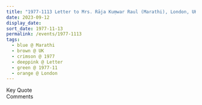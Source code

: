 ```yaml
---
title: "1977-1113 Letter to Mrs. Rāja Kuṃwar Raul (Marathi), London, UK"
date: 2023-09-12
display_date: 
sort_date: 1977-11-13
permalink: /events/1977-1113
tags:
  - blue @ Marathi
  - brown @ UK
  - crimson @ 1977
  - deeppink @ Letter
  - green @ 1977-11
  - orange @ London
---
```


<wave-list>
  <list-title color="green" width="75">Key Quote</list-title>
  <list-item color="BlanchedAlmond"  width="200"></list-item>
  <list-item color="Lavender"></list-item>
  <list-item color="BlanchedAlmond"></list-item>
</wave-list>

<br>

<wave-list>
  <list-title color="green" width="75">Comments</list-title>
  <list-item color="BlanchedAlmond"  width="200"></list-item>
  <list-item color="Lavender"></list-item>
  <list-item color="BlanchedAlmond"></list-item>
</wave-list>